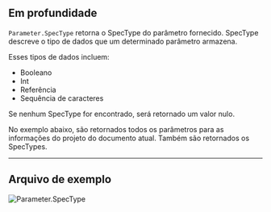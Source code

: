 ## Em profundidade
`Parameter.SpecType` retorna o SpecType do parâmetro fornecido. SpecType descreve o tipo de dados que um determinado parâmetro armazena.

Esses tipos de dados incluem:
- Booleano
- Int
- Referência
- Sequência de caracteres

Se nenhum SpecType for encontrado, será retornado um valor nulo.

No exemplo abaixo, são retornados todos os parâmetros para as informações do projeto do documento atual. Também são retornados os SpecTypes.

___
## Arquivo de exemplo

![Parameter.SpecType](./Revit.Elements.Parameter.SpecType_img.jpg)
